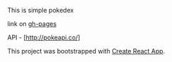 This is simple pokedex 

link on [gh-pages](https://cvcd005.github.io/pokemon) 


API - [http://pokeapi.co/]

This project was bootstrapped with [Create React App](https://github.com/facebook/create-react-app).

